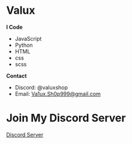 # Valux

**I Code**

- JavaScript
- Python
- HTML
- css
- scss

**Contact**

- Discord: @valuxshop
- Email: Va1ux.Sh0p999@gmail.com

# Join My Discord Server

[Discord Server](https://discord.gg/BYxqNfZqtr)
